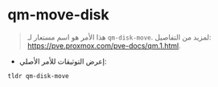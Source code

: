 # qm-move-disk

> هذا الأمر هو اسم مستعار لـ `qm-disk-move`.
> لمزيد من التفاصيل: <https://pve.proxmox.com/pve-docs/qm.1.html>.

- إعرض التوثيقات للأمر الأصلي:

`tldr qm-disk-move`
